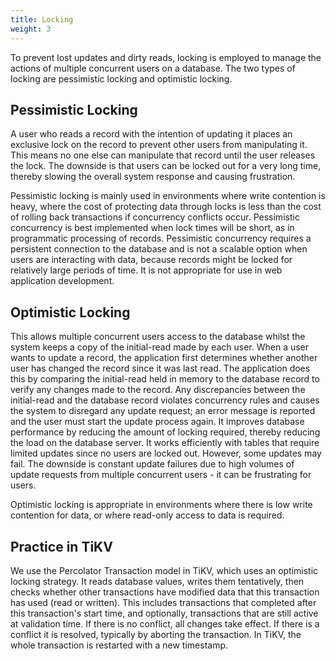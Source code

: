 ```yaml
---
title: Locking
weight: 3
---
```


To prevent lost updates and dirty reads, locking is employed to manage the actions of multiple concurrent users on a database. The two types of locking are pessimistic locking and optimistic locking.

## Pessimistic Locking

A user who reads a record with the intention of updating it places an exclusive lock on the record to prevent other users from manipulating it. This means no one else can manipulate that record until the user releases the lock. The downside is that users can be locked out for a very long time, thereby slowing the overall system response and causing frustration.

Pessimistic locking is mainly used in environments where write contention is heavy, where the cost of protecting data through locks is less than the cost of rolling back transactions if concurrency conflicts occur. Pessimistic concurrency is best implemented when lock times will be short, as in programmatic processing of records. Pessimistic concurrency requires a persistent connection to the database and is not a scalable option when users are interacting with data, because records might be locked for relatively large periods of time. It is not appropriate for use in web application development.

## Optimistic Locking

This allows multiple concurrent users access to the database whilst the system keeps a copy of the initial-read made by each user. When a user wants to update a record, the application first determines whether another user has changed the record since it was last read. The application does this by comparing the initial-read held in memory to the database record to verify any changes made to the record. Any discrepancies between the initial-read and the database record violates concurrency rules and causes the system to disregard any update request; an error message is reported and the user must start the update process again. It improves database performance by reducing the amount of locking required, thereby reducing the load on the database server. It works efficiently with tables that require limited updates since no users are locked out. However, some updates may fail. The downside is constant update failures due to high volumes of update requests from multiple concurrent users - it can be frustrating for users.

Optimistic locking is appropriate in environments where there is low write contention for data, or where read-only access to data is required.

## Practice in TiKV

We use the Percolator Transaction model in TiKV, which uses an optimistic locking strategy. It reads database values, writes them tentatively, then checks whether other transactions have modified data that this transaction has used (read or written). This includes transactions that completed after this transaction's start time, and optionally, transactions that are still active at validation time. If there is no conflict, all changes take effect. If there is a conflict it is resolved, typically by aborting the transaction. In TiKV, the whole transaction is restarted with a new timestamp.
